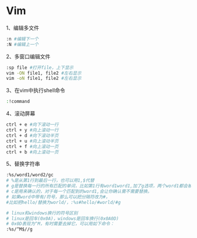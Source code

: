 # Vim

1、编辑多文件

```bash
:n #编辑下一个
:N #编辑上一个
```

2、多窗口编辑文件

```bash
:sp file #打开file，上下显示
vim -ON file1, file2 #左右显示
vim -oN file1, file2 #左右显示
```

3、在vim中执行shell命令

```bash
:!command
```

4、滚动屏幕

```bash
ctrl + e #向下滚动一行
ctrl + y #向上滚动一行
ctrl + d #向下滚动半页
ctrl + u #向上滚动半页
ctrl + f #向上滚动一页
ctrl + b #向上滚动一页
```

5、替换字符串

```bash
:%s/word1/word2/gc
# %是从第1行到最后一行，也可以用1,$代替
# g是替换每一行的所有匹配的单词，比如第1行有word1word1,加了g选项，两个word1都会被替换，不加word1只会替换第1个。
# c是用来确认的，对于每一个匹配到的word1,会让你确认需不需要替换。
# 如果word中带有/符号，那么可以把分隔符改为#，
#比如把hello/替换为world/，:%s#hello/#world/#g 
```

```bash
# linux和windows换行的符号区别
# linux是回车(0x0A)，windows是回车换行(0x0A0D)
# 0x0D表现为^M，有时需要去掉它，可以用如下命令：
:%s/^M$//g
```

